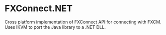 # FXConnect.NET
Cross platform implementation of FXConnect API for connecting with FXCM. Uses IKVM to port the Java library to a .NET DLL.
